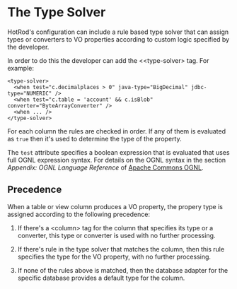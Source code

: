 # The Type Solver

HotRod's configuration can include a rule based type solver that can assign types or converters to VO properties according to custom logic specified by the developer.

In order to do this the developer can add the <&lt;type-solver> tag. For example:

    <type-solver>
      <when test="c.decimalplaces > 0" java-type="BigDecimal" jdbc-type="NUMERIC" />
      <when test="c.table = 'account' && c.isBlob" converter="ByteArrayConverter" />
      <when ... />
    </type-solver>

For each column the rules are checked in order. If any of them is evaluated as `true` then it's used to determine the type of the property.

The `test` attribute specifies a boolean expression that is evaluated that uses full OGNL expression syntax. 
For details on the OGNL syntax in the section *Appendix: OGNL Language Reference* 
of [Apache Commons OGNL](https://commons.apache.org/proper/commons-ognl/language-guide.html).


## Precedence

When a table or view column produces a VO property, the propery type is assigned according to the following precedence:

1. If there's a &lt;column> tag for the column that specifies its type or a converter, this type or converter is used with no further processing.

2. If there's rule in the type solver that matches the column, then this rule specifies the type for the VO property, with no further processing.

3. If none of the rules above is matched, then the database adapter for the specific database provides a default type for the column.
